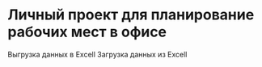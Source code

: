 # Личный проект для планирование рабочих мест в офисе

 
Выгрузка данных в Excell
Загрузка данных из Excell


